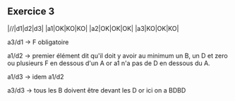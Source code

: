 ## Exercice 3


|//|d1|d2|d3|
|a1|OK|KO|KO|
|a2|OK|OK|OK|
|a3|KO|OK|KO|

a3/d1 -> F obligatoire

a1/d2 -> premier élément dit qu'il doit y avoir au minimum un B, un D et zero ou plusieurs F en dessous d'un A or a1 n'a pas de D en dessous du A.

a1/d3 -> idem a1/d2

a3/d3 -> tous les B doivent être devant les D or ici on a BDBD